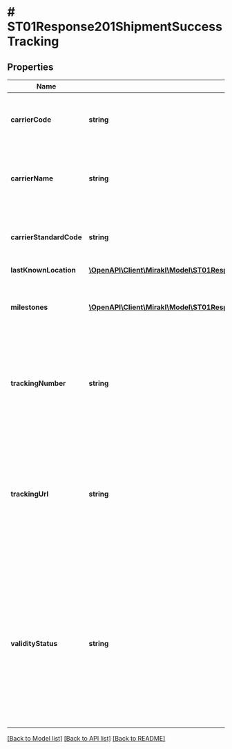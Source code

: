 # # ST01Response201ShipmentSuccessTracking

## Properties

Name | Type | Description | Notes
------------ | ------------- | ------------- | -------------
**carrierCode** | **string** | The code of a carrier. This information is mandatory for a registered carrier. | [optional]
**carrierName** | **string** | The name of a carrier. This information is mandatory for an unregistered carrier. | [optional]
**carrierStandardCode** | **string** | The standard code of a carrier based on mirakl carrier referential | [optional]
**lastKnownLocation** | [**\OpenAPI\Client\Mirakl\Model\ST01Response201ShipmentSuccessTrackingLastKnownLocation**](ST01Response201ShipmentSuccessTrackingLastKnownLocation.md) |  | [optional]
**milestones** | [**\OpenAPI\Client\Mirakl\Model\ST01Response201ShipmentSuccessTrackingMilestones[]**](ST01Response201ShipmentSuccessTrackingMilestones.md) | Retrieves the main stages of the delivery of a shipment coming from carrier&#39;s systems | [optional]
**trackingNumber** | **string** | The carrier tracking number. This information is mandatory for a registered carrier with a URL requiring a tracking number. | [optional]
**trackingUrl** | **string** | The tracking url of a carrier. This information is unused for registered carriers (because computed automatically). This information is optional for unregistered carriers. | [optional]
**validityStatus** | **string** | Retrieves if mirakl is able to get tracking information (if not, then unverified) and if we manage to get tracking information and if we do get tracking information on this tracking, then it moves to verified, if we don&#39;t it remains in unverified | [optional]

[[Back to Model list]](../../README.md#models) [[Back to API list]](../../README.md#endpoints) [[Back to README]](../../README.md)
